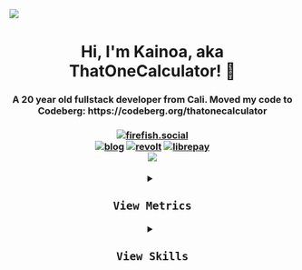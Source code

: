 ![](https://hit.yhype.me/github/profile?user_id=44733677)
<a rel="me" href="https://voring.me/@thatonecalculator"></a>
<h1 align="center">Hi, I'm Kainoa, aka ThatOneCalculator! 👋</h1>
<h3 align="center">A 20 year old fullstack developer from Cali. Moved my code to Codeberg: https://codeberg.org/thatonecalculator</h3>
<h3 align="center">
   <a align="center" rel="me" href="https://firefish.social/@kainoa">
   <img src="https://custom-icon-badges.herokuapp.com/badge/follow_on-firefish-31748f?style=for-the-badge&logo=firefish&v=2" alt="firefish.social" height="40px"/>
   <br>
   </a>
   <a align="center" href="https://blog.t1c.dev/" target="blank"><img src="https://shields.io/badge/read_my-blog-EEE?logo=write.as&logoColor=EEE&style=for-the-badge" alt="blog"/></a>
   <a align="center" href="https://app.revolt.chat/invite/3jE9DgmF" target="blank"><img src="https://custom-icon-badges.herokuapp.com/badge/join_my-revolt-FC4454?logo=revoltchat&logoColor=FC4454&style=for-the-badge" alt="revolt"/></a>
   <a align="center" href="https://liberapay.com/ThatOneCalculator/donate" target="blank"><img src="https://shields.io/badge/donate_with-liberapay-F6C915?logo=liberapay&style=for-the-badge" alt="librepay"/></a><br>
   <a href="https://hits.seeyoufarm.com">
   <img src="https://hits.seeyoufarm.com/api/count/incr/badge.svg?url=https%3A%2F%2Fgithub.com%2Fthatonecalculator%2Fhit-counter&count_bg=%2379C83D&title_bg=%23555555&icon=&icon_color=%23E7E7E7&title=Profile%20views%20since%20Jan%2026%202022&edge_flat=true"/>
   </a>
<p align="center">
   <details> 
      <summary>
         <kbd><h3>View Metrics</h3><kbd>
      </summary>
    <a href="https://github.com/ThatOneCalculator?tab=repositories&type=source"><img src="./github-metrics.svg" /></a>
   </details>
   <details>
      <summary>
         <kbd><h3>View Skills</h3><kbd>
      </summary>
      
   Programming languages<br>
   <a href="https://github.com/syuilo/aiscript"><img src="https://skillicons.dev/icons?i=aiscript" /></a> <a href="https://www.gnu.org/software/bash/"><img src="https://skillicons.dev/icons?i=bash" /></a> <a href="https://www.iso.org/standard/74528.html"><img src="https://skillicons.dev/icons?i=c" /></a> <a href="https://haxe.org/"><img src="https://skillicons.dev/icons?i=haxe" /></a> <a href="https://java.com/"><img src="https://skillicons.dev/icons?i=java" /></a> <a href="https://javascript.com"><img src="https://skillicons.dev/icons?i=js" /></a><br><a href="https://nodejs.org/"><img src="https://skillicons.dev/icons?i=nodejs" /></a> <a href="https://www.python.org/"><img src="https://skillicons.dev/icons?i=python" /></a> <a href="https://www.r-project.org/"><img src="https://skillicons.dev/icons?i=r" /></a> <a href="https://www.rust-lang.org/"><img src="https://skillicons.dev/icons?i=rust" /></a> <a href="https://soliditylang.org/"><img src="https://skillicons.dev/icons?i=solidity" /></a> <a href="https://www.typescriptlang.org/"><img src="https://skillicons.dev/icons?i=typescript" /></a><br><br>
   Frontend frameworks<br>
   <a href="https://html.spec.whatwg.org/"><img src="https://skillicons.dev/icons?i=html" /></a> <a href="https://www.w3.org/TR/CSS/#css"><img src="https://skillicons.dev/icons?i=css" /></a> <a href="https://getbootstrap.com/"><img src="https://skillicons.dev/icons?i=bootstrap" /></a> <a href="https://www.electronjs.org/"><img src="https://skillicons.dev/icons?i=electron" /></a> <a href="https://jquery.com/"><img src="https://skillicons.dev/icons?i=jquery" /></a><br><a href="https://nextjs.org/"><img src="https://skillicons.dev/icons?i=nextjs" /></a> <a href="https://remix.run/"><img src="https://skillicons.dev/icons?i=remix" /></a> <a href="https://sass-lang.com/"><img src="https://skillicons.dev/icons?i=sass" /></a> <a href="https://tauri.studio/"><img src="https://skillicons.dev/icons?i=tauri" /></a> <a href="https://pugjs.org/"><img src="https://skillicons.dev/icons?i=pug" /></a> <br><br>
   Document and design<br>
   <a href="https://www.figma.com/"><img src="https://skillicons.dev/icons?i=figma" /></a> <a href="https://www.latex-project.org/"><img src="https://skillicons.dev/icons?i=latex" /></a> <a href="https://daringfireball.net/projects/markdown/"><img src="https://skillicons.dev/icons?i=markdown" /></a> <a href="https://www.adobe.com/products/premiere.html"><img src="https://skillicons.dev/icons?i=premiere" /></a> <a href="https://www.w3.org/Graphics/SVG/"><img src="https://skillicons.dev/icons?i=svg" /></a><br><br>
   Technologies&emsp;&emsp;&emsp;&emsp;Databases<br>
   <a href="https://discord.com/"><img src="https://skillicons.dev/icons?i=discord" /></a> <a href="https://discord.com/developers/docs/intro"><img src="https://skillicons.dev/icons?i=discordbots" /></a> <a href="https://www.unrealengine.com/"><img src="https://skillicons.dev/icons?i=unrealengine" /></a> &emsp;<a href="https://www.mongodb.com/"><img src="https://skillicons.dev/icons?i=mongodb" /></a> <a href="https://www.prisma.io/"><img src="https://skillicons.dev/icons?i=prisma" /></a> <a href="https://www.postgresql.org/"><img src="https://skillicons.dev/icons?i=postgresql" /></a> <br><br>
   Dev tools&emsp;&emsp;&emsp;&emsp;&emsp;OSes<br>
      <a href="https://git-scm.com/"><img src="https://skillicons.dev/icons?i=git" /></a> <a href="https://code.visualstudio.com/"><img src="https://skillicons.dev/icons?i=vscode" /></a> <a href="https://www.vim.org/"><img src="https://skillicons.dev/icons?i=vim" /></a>&emsp;<a href="https://kernel.org/"><img src="https://skillicons.dev/icons?i=linux" /></a> <a href="https://bsd.org/"><img src="https://skillicons.dev/icons?i=bsd" /></a> <a href="https://9p.io/plan9/"><img src="https://skillicons.dev/icons?i=plan9" /></a> 
</h3>
</p>
